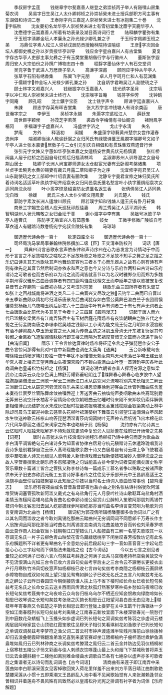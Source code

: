 <!-- { "loadSidebar": true } -->
　　季叔房字孟莲
　　钱继章字尔斐嘉善人继登之弟崇祯丙子举人有谿嘿山房集菊农词
　　吴易字日生吴江人太仆卿邦桢之孙崇祯癸未进士授兵部职方司主事有东湖倡和诗词二巻
　　王泰际字内三嘉定人崇祯癸未进士有冰抱集二十巻
　　沈字临秋
　　沈友夔初名龙华亭人崇祯癸未进士有雪初堂集沈麖字天鹿华亭人
　　沈懋德字云嵩嘉善人所着有坊表录及湖目斋诗词行世
　　陆释麟字瞿弥有集
　　于玉班字淸卿金坛人孝廉永之孙光禄少卿孔兼之子
　　于玉珩字佩卿玉班之弟
　　冯鼎位字素人松江人崇祯戊辰防贡授翰林院待诏喻综
　　王彦字次回金坛人都御史樵之孙以岁贡授华亭训导
　　钱应金字星白嘉兴人有古堂集
　　夏复字存古华亭人吏部主事允彞之子有玉樊堂藳胡偕行字与行徽州人
　　董斯张字遐周归安人大宗伯份之孙撰广博物志四十巻
　　程馟字墨仙休宁人有石交堂词
　　吴兖字鲁于武进人万厯庚子举人
　　髙濓字深甫
　　顾同应字仲从华亭人
　　张草字石阳有绣香集
　　陈翼飞字元朋
　　卓人月字珂月仁和人有蕊渊集
　　于儒颖字仲金坛人光禄少卿孔兼之孙
　　沈自炳字君晦吴江人副使珫之子
　　顾士林字文叔嘉兴人
　　钱继振字尔玉嘉善人
　　钱光绣字圣月
　　沈宗塙字以冲仁和人崇祯癸未进士终行人
　　沈宗堢字旨庵
　　钱芬字仲芳
　　沈钟鹤字同庵
　　顾孔昭
　　沈士鑛字宝臣
　　沈士铣字声令
　　顾谏字廷直嘉兴人
　　朱諌
　　顾志字存英有晖吉堂集
　　张大烈字言冲钱塘人有诗余类函
　　唐世瀚字宗之
　　李伊玉
　　吴桢字永锡
　　朱灏字宗逺松江人
　　薛廷宠
　　周世臣字颖侯
　　孙茂芝字若英
　　裘昌令字梅倩有书仙阁词
　　褚附鳯字梧冈
　　李福谦字子虚嘉兴人
　　冯盛世字济之
　　戈止字永淸
　　失名
　　梦庵
　　方外
　　释涵初
　　闺媛
　　朱盛藻字琼蕤黄州楚宗女尝作灌舂逸尚序
　　端淑卿当涂人敎谕廷弼之女归芮氏有绿牕诗藳王鳯嫺字瑞卿号文如子华亭人进士张本嘉妻居敎子与二女引元引庆自相倡和有贯珠集双燕遗音行世
　　张引元字文姝又字蕙如华亭张本嘉之女适杨安世黄氏状元杨慎妻
　　张红桥闽县人居于红桥之西因自号红桥后归福淸林鸿
　　孟淑卿苏州人训导澄之女自号荆山居士
　　陆卿子长洲人尚宝卿师道女太仓赵宧光妻有云卧阁考槃诸集
　　项兰贞字孟畹秀水黄卯锡妻有裁云月露二草陆卿子为之序
　　沈宜修字宛君吴江人山东副使珫之女工部郎中叶绍袁妻有鹂吹集
　　沈静专字曼君宜修之妹归吴氏所着诗词名适适草叶纨纨字昭齐绍袁长女归同邑袁氏藳名愁言叶小纨字蕙绸绍袁次女适同邑沈永桢
　　叶小鸾字琼章绍袁防女遗藳名返生香
　　张倩倩吴江人适同邑沈自徴
　　徐媛
　　武氏三水人太仆少卿文翔鳯妻
　　刘氏楚人
　　钱氏
　　郭防字素汝长洲人适埭川顾氏
　　顾若璞字知和钱塘人适王氏有卧月轩集
　　商景兰字媚生会稽人应天巡抚祁彪佳妻
　　周兰秀吴江人适平湖孙氏
　　韩智玥湖州人状元韩敬之女归金坛于銮
　　谢小湄字中李有集
　　吴朏号冰蟾子华亭人适曹氏
　　陈防字无垢宜兴人有茹蕙集
　　妓女
　　王微字修微广陵妓自号草衣道人有樾馆诗数巻杨宛字宛叔金陵妓有集
　　马琼琼

　　御选歴代诗余巻一百十
　　钦定四库全书
　　御选歴代诗余巻一百十一
　　司经局洗马掌局事兼翰林院修撰加二级【臣】王奕淸奉防校刋
　　词话【唐一】
　　舜典曰诗言志歌永言声依永律和声诗序曰在心为志发言为诗情动于中而形于言言之不足故嗟叹之嗟叹之不足故咏歌之咏歌之不足故不知手之舞之足之蹈之乐记曰诗言其志也歌咏其声也舞动其容也三者本于心而乐器从之故有心则有诗有声则有律先定其音节然后制词亦依永和声之意也今又分诗与乐府作两科曰古诗曰乐府谓诗之可歌者也而古乐府以为诗之流而词皆就音节以为名汉时雅郑杂用而郑为多魏平荆州得汉雅乐古曲音调存者有四曰鹿鸣驺虞伐檀文王而李延年之徒以歌被宠复改易音节止存鹿鸣一曲晋初亦除之又考汉时短箫
　　铙歌乐曲三国所存者有朱鹭艾如张上之回战城南将进酒之类凡二十二曲晋兴又尽改之独云钓竿二曲而巳自晋以来五季新曲颇众隋初尽归淸乐唐景龙后曲词犹存如白雪公莫舞巴渝白苎子夜团扇懊憹莫愁杨叛儿乌夜啼玉树后庭花六十三曲唐中叶有声有词者三十有七有声无词者止七曲唐歌曲比前代为多其见于今者十之三四耳【碧鸡漫志】
　　词起于唐人而六代巳滥觞矣梁武帝有江南弄陈后主有玉树后庭花隋炀帝有夜饮朝眠曲岂独五代之主蜀之王衍孟防南唐之李璟李煜吴越之钱俶以工小词为能文哉王衍之月眀如水浸宫殿有酒不醉眞痴人李玉箫爱赏之元人用为传竒孟防之冰肌玉骨淸无汗东坡复衍足其句钱俶之金鳯欲飞遭掣搦情脉脉行即玉楼云雨隔为艺祖叹赏惜无全篇而亦流递于后矣【曲洧旧闻】
　　隋乐工王令言妙达音律时炀帝将征辽令言之子弹琵琶作安公子曲令言惊问那得有此对曰宫中新翻曲也调在太蔟角【通典】
　　玉台新咏载乌夜啼徐陵云绣帐罗帏灯影独一夜千年犹不足惟憎无赖汝南鸡天河未落已争啼王建云章华宫人夜上楼君王望月西山头夜深宫殿门不锁白露满山山叶堕一首转韵平仄各叶此商调曲也皇甫松竹枝祖之【杨慎】
　　塡词必溯六朝者亦昔人探河穷源之意如梁武帝江南弄云众花杂色满上林舒芳耀彩垂轻阴连手蹀舞春心舞春心临岁腴中人望独踟蹰梁僧法云三洲歌一解云三洲断江口水从窈窕河旁流啼将别共来长相思二解云三洲断江口水从窈窕河旁流欢将乐共来长相思梁臣徐勉迎客曲云丝管列舞曲陈含羞未奏待佳賔罗丝管陈舞席敛袖嘿唇迎上客送客曲云袖缤纷声委咽歌曲未终髙驾别爵无筭景巳流空纡长袖客不留隋炀帝夜饮朝眠曲云忆睡时待来刚不来卸妆仍索伴解佩更相催博山思结梦沉水未成灰忆起时投籖初报晓被惹香黛残枕隠金钗袅笑动上林中除却司晨鸟王叡迎神歌云蓪草头花柳叶裙蒲葵树下舞蛮云引领望江遥滴泪白苹风起水生纹送神歌云枨枨山响答琵琶酒湿靑莎肉饲鸦树叶无声神去后纸钱飞出木棉花此六代风华靡丽之语后来词家之所本也略辑于此【杨愼】
　　沈约亦有六忆诗其三云忆眠时人眠独未眠解罗不待劝就枕更须牵复恐旁人见娇羞在烛前巳开炀帝之先矣【词苑】
　　唐时古意犹未失竹枝浪淘沙抛毬乐杨柳枝乃诗中絶句而定为歌曲故李白淸平调皆絶句元白诸诗多为知音者协律白居易守杭元稹赠诗云休遣玲珑唱我诗我诗多是别君辞自注云乐人髙玲珑能歌余数十诗又白居易自有诗云席上争飞使君酒歌中羣唱舍人诗又元稹见人歌韩舍人新律诗戏赠云轻新便妓唱凝妙入僧禅沈亚之云故人李贺善撰南北朝乐府多怨郁凄艳之句诚能盖古排今使为词者莫能偶矣唐史称李贺乐章数十篇诸工皆合之管弦又称李益诗每一篇成乐工慕名者争以赂取之被诸声歌供奉天子旧史亦称武元衡工五言诗好事者传之往往见于乐部开元中王昌龄髙适王之涣旗亭画壁伶官招妓聚宴以此知唐之伶妓以当时名士诗词入歌曲皆常事也【碧鸡漫志】
　　梁乐府有夜夜曲或名昔昔盐昔即夜也盐亦曲之别名张枯诗村俗犹吹阿滥堆贺铸词塞管孤吹新阿滥又戴式之有乌盐角行元人月泉吟社诗山歌聒耳乌盐角村酒柔情玉练槌阿滥堆乌盐角皆曲名也李郢诗谢公留赏山公醉知入笙歌阿那朋刘禹锡竹枝词今朝北客思归去回入纥那披绿萝阿那纥那亦当时曲名李诗言变梵呗为艳歌刘词言变南调为北曲也【杨愼】
　　唐词纪为郭茂倩所辑杨璠董御多收伪词以广之有以其名同而滥收之者今取刘禹锡纥那曲云踏曲兴无穷调同词不同愿郎千万寿长作主人翁按词品阿那纥那皆当时曲名刘禹锡言变南调为北曲盖随方音而转也刘采春罗唝曲云莫作商人妇金钗当卜钱朝朝江口望错认几人船按曲有三解一名望夫歌取其一以存调无名氏一片子云柳色靑山映棃花雪鸟藏緑牎桃李下闲坐叹春芳按敎坊记有此名乐府解题所不详者更有琴曲名千金意始分前后段起句三字一音如音音音三字起句后接心心心三字起句而下俱指法未能格之也【古今词话】
　　今以五七言之别见者彚较之如何满子已收六言六句矣兹考薛逢之何满子云系马宫槐老持杯店菊黄故交今不见流恨满山光如三台令巳收六言四句矣兹考李后主之三台令云不寐倦长更披衣出户行月寒秋竹冷风切夜窓声如杨柳枝巳收七言四句矣兹考李商隠之杨柳枝云画屏绣歩障物物自成双如何湖上望只是见鸳鸯如醉公子巳收无名氏之五言八句矣兹考无名氏之醉公子云昨日春园饮今朝倒接防谁人扶上马不省下楼时如长命女巳收长短句矣兹考无名氏之长命女云云送关西雨风传渭北秋孤灯然客梦寒杵捣乡愁如乌夜啼巳收长短句矣兹考聂夷中之乌夜啼云众鸟各归枝乌乌尔不栖还应知妾恨故向绿牎啼如长相思巳收琴调之长短句矣兹考张继之仄韵长相思云辽阳望河县白首无由见海上瑚枝年年寄春燕又令狐楚之平韵长相思云君行登陇上妾梦在关中玉筯千行落银牀一夕空如江南春旣列长短句矣兹考刘禹锡之江南春云新妆宜面下朱楼深锁春光一院愁行到中庭数花朶蜻蜓飞上玉搔头如歩虚词巳列长短句之双调矣兹考陈羽之歩虚词云楼阁层层阿母家昆仑山顶驻红霞笙歌往见穆天子相引笑看琪树花如渔歌子巳列长短句之单调双调矣兹考李梦符之渔父词二首云村市钟声渡逺滩半轮残月落前山徐徐拨棹却归去浪叠朝霞碎锦翻渔弟渔兄喜到来婆官赛却坐江隈椰榆杓子瘤杯酒烂煮鲈鱼满盎堆如鳯归云巳列林钟商之长调矣兹考滕潜之鳯归云二首云金井防边见羽仪梧桐树上宿寒枝五陵公子怜文彩画与佳人刺绣衣饮啄蓬山最上头和烟飞下禁城秋曽将弄玉归云去金翿斜翻十二楼他如离别难金缕曲水调歌白苎各有七絶杂以虚声亦多可歌者后之集谱者无以诗句而乱词调也【古今词话】
　　淸商曲有采莲子即江南弄中采莲曲如李白耶溪采莲女见客棹歌回笑入荷花里佯羞不出来刘方平落日晴江曲荆歌艳楚腰采莲从小惯十五即乘潮又王昌龄乱入池中看不见闻歌始觉有人来张潮赖逢邻女曽相识并着莲舟不畏风殊有风致然必以皇甫松孙光宪之排调有衬字者为词体【乐府解题】
